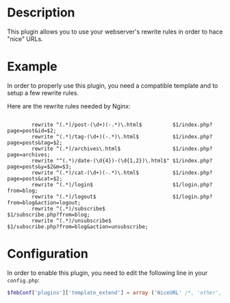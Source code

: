 # Description

This plugin allows you to use your webserver's rewrite rules in order to hace "nice" URLs.

# Example

In order to properly use this plugin, you need a compatible template and to 
setup a few rewrite rules.

Here are the rewrite rules needed by Nginx:

``` nginx

        rewrite ^(.*)/post-(\d+)(-.*)\.html$          $1/index.php?page=post&id=$2;
        rewrite ^(.*)/tag-(\d+)(-.*)\.html$           $1/index.php?page=posts&tag=$2;
        rewrite ^(.*)/archives\.html$                 $1/index.php?page=archives;
        rewrite "^(.*)/date-(\d{4})-(\d{1,2})\.html$" $1/index.php?page=posts&y=$2&m=$3;
        rewrite ^(.*)/cat-(\d+)(-.*)\.html$           $1/index.php?page=posts&cat=$2;
        rewrite ^(.*)/login$                          $1/login.php?from=blog;
        rewrite ^(.*)/logout$                         $1/login.php?from=blog&action=logout;
        rewrite ^(.*)/subscribe$                      $1/subscribe.php?from=blog;
        rewrite ^(.*)/unsubscribe$                    $1/subscribe.php?from=blog&action=unsubscribe;
```

# Configuration

In order to enable this plugin, you need to edit the following line in your `config.php`:

``` php
$fmbConf['plugins']['template_extend'] = array ('NiceURL' /*, 'other', 'plugins' */);
```
